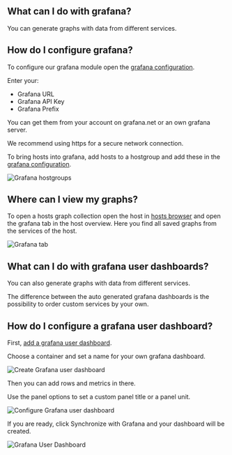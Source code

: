 [//]: # (Links)
[configuration]: /grafana_module/grafana_configuration "Grafana configuration"
[hosts browser]: /hosts "Hosts overview"
[add user dashboard]: /grafana_module/grafana_userdashboards/add "Add Grafana user dashboard"

[//]: # (Pictures)
[Grafana hostgroups]: /img/docs/basic_monitoring/grafana/hostgroup_selectbox.png (Grafana configuration hostgroup selectbox)
[Grafana tab]: /img/docs/basic_monitoring/grafana/grafana_tab_box.png (Grafana tab box in host view)
[Create Grafana user dashboard]: /img/docs/basic_monitoring/grafana/create_grafana_user_dashboard.png (Create Grafana user dashboard)
[Configure Grafana user dashboard]: /img/docs/basic_monitoring/grafana/configure_grafana_user_dashboard.png (Configure Grafana user dashboard)
[Grafana User Dashboard]: /img/docs/basic_monitoring/grafana/grafana_user_dashboard.png (Grafana User Dashboard)

[//]: # (Content)

## What can I do with grafana?

You can generate graphs with data from different services.

## How do I configure grafana?

To configure our grafana module open the [grafana configuration][configuration].

Enter your:

* Grafana URL
* Grafana API Key
* Grafana Prefix

You can get them from your account on grafana.net or an own grafana server.

We recommend using https for a secure network connection.

To bring hosts into grafana, add hosts to a hostgroup and add these in the [grafana configuration][configuration].

![Grafana hostgroups]

## Where can I view my graphs?

To open a hosts graph collection open the host in [hosts browser] and open the grafana tab in the host overview.
Here you find all saved graphs from the services of the host.

![Grafana tab]

## What can I do with grafana user dashboards?

You can also generate graphs with data from different services.

The difference between the auto generated grafana dashboards is the possibility to order custom services by your own.

## How do I configure a grafana user dashboard?

First, [add a grafana user dashboard][add user dashboard].

Choose a container and set a name for your own grafana dashboard.

![Create Grafana user dashboard]

Then you can add rows and metrics in there.

Use the panel options to set a custom panel title or a panel unit.

![Configure Grafana user dashboard]

If you are ready, click <a class="btn btn-primary btn-xs"><i class="fa fa-refresh"></i> Synchronize with Grafana</a> and your dashboard will be created.

![Grafana User Dashboard]
